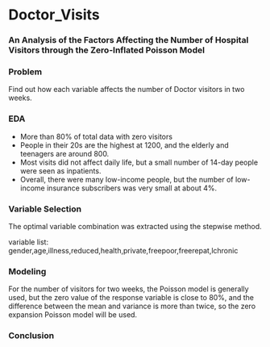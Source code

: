 # Doctor_Visits

### An Analysis of the Factors Affecting the Number of Hospital Visitors through the Zero-Inflated Poisson Model

### Problem
Find out how each variable affects the number of Doctor visitors in two weeks.

### EDA
- More than 80% of total data with zero visitors
- People in their 20s are the highest at 1200, and the elderly and teenagers are around 800.
- Most visits did not affect daily life, but a small number of 14-day people were seen as inpatients.
- Overall, there were many low-income people, but the number of low-income insurance subscribers was very small at about 4%.

### Variable Selection
The optimal variable combination was extracted using the stepwise method.

variable list: gender,age,illness,reduced,health,private,freepoor,freerepat,lchronic

### Modeling 
For the number of visitors for two weeks, the Poisson model is generally used, but the zero value of the response variable is close to 80%, and the difference between the mean and variance is more than twice, so the zero expansion Poisson model will be used.

### Conclusion
 
